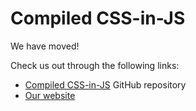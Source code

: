 # Compiled CSS-in-JS

We have moved!

Check us out through the following links:

* [Compiled CSS-in-JS](https://github.com/atlassian-labs/compiled) GitHub repository
* [Our website](https://compiledcssinjs.com)
